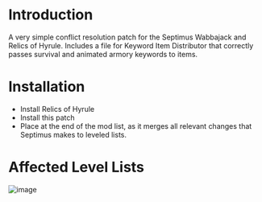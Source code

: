 # Introduction
A very simple conflict resolution patch for the Septimus Wabbajack and Relics of Hyrule.
Includes a file for Keyword Item Distributor that correctly passes survival and animated armory keywords to items.


# Installation
- Install Relics of Hyrule
- Install this patch
- Place at the end of the mod list, as it merges all relevant changes that Septimus makes to leveled lists.

# Affected Level Lists

![image](https://user-images.githubusercontent.com/2394842/148628442-8020282d-e5c6-4f23-b15c-cf4b0962fdda.png)
